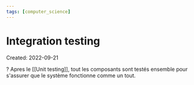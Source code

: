 ```yaml
---
tags: [computer_science] 
---
```

# Integration testing
Created: 2022-09-21

?
Apres le [[Unit testing]], tout les composants sont testés ensemble pour s'assurer que le système fonctionne comme un tout.
<!--SR:!2024-04-21,380,290-->